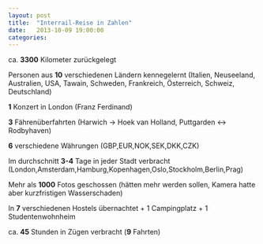```yaml
---
layout: post
title:  "Interrail-Reise in Zahlen"
date:   2013-10-09 19:00:00
categories:
---
```




ca. <b>3300</b> Kilometer zurückgelegt

Personen aus <b>10</b> verschiedenen Ländern kennegelernt (Italien, Neuseeland, Australien, USA, Tawain, Schweden, Frankreich, Österreich, Schweiz, Deutschland)

<b>1</b> Konzert in London (Franz Ferdinand)

<b>3</b> Fährenüberfahrten (Harwich -> Hoek van Holland, Puttgarden <-> Rodbyhaven)

<b>6</b> verschiedene Währungen (GBP,EUR,NOK,SEK,DKK,CZK)

Im durchschnitt <b>3-4</b> Tage in jeder Stadt verbracht (London,Amsterdam,Hamburg,Kopenhagen,Oslo,Stockholm,Berlin,Prag)

Mehr als <b>1000</b> Fotos geschossen (hätten mehr werden sollen, Kamera hatte aber kurzfristigen Wasserschaden)

In <b>7</b> verschiedenen Hostels übernachtet + 1 Campingplatz + 1 Studentenwohnheim

ca. <b>45</b> Stunden in Zügen verbracht (<b>9</b> Fahrten)

